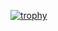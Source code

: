 [![trophy](https://github-profile-trophy.vercel.app/?username=GiuseppeBellamacina)](https://github.com/ryo-ma/github-profile-trophy)